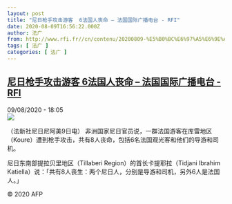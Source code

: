```yaml
---
layout: post
title: "尼日枪手攻击游客  6法国人丧命 – 法国国际广播电台 - RFI"
date: 2020-08-09T16:56:22.000Z
author: 法广
from: http://www.rfi.fr//cn/contenu/20200809-%E5%B0%BC%E6%97%A5%E6%9E%AA%E6%89%8B%E6%94%BB%E5%87%BB%E6%B8%B8%E5%AE%A2-6%E6%B3%95%E5%9B%BD%E4%BA%BA%E4%B8%A7%E5%91%BD
tags: [ 法广 ]
categories: [ 法广 ]
---
```

<!--1596992182000-->
[尼日枪手攻击游客  6法国人丧命 – 法国国际广播电台 - RFI](http://www.rfi.fr//cn/contenu/20200809-%E5%B0%BC%E6%97%A5%E6%9E%AA%E6%89%8B%E6%94%BB%E5%87%BB%E6%B8%B8%E5%AE%A2-6%E6%B3%95%E5%9B%BD%E4%BA%BA%E4%B8%A7%E5%91%BD)
------

<div>
<div>09/08/2020 - 18:05</div><img src="https://s.rfi.fr/media/display/279da5ce-da5f-11ea-8d28-005056bf87d6/w:310/p:16x9/int0002b.200810000504.jpg"><div class="t-content__body u-clearfix"><div class="m-interstitial"></div><p>（法新社尼日尼阿美9日电）    非洲国家尼日官员说，一群法国游客在库雷地区（Koure）遭到枪手攻击，共有8人丧命，包括6名法国观光客和他们的导游和司机。</p><p>    尼日东南部提拉贝里地区（Tillaberi Region）的首长卡提耶拉（Tidjani Ibrahim Katiella）说：「共有8人丧生：两个尼日人，分别是导游和司机，另外6人是法国人。」</p><p class="t-copyright">© 2020 AFP</p>        </div>
</div>

